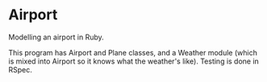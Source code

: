 Airport
=======

Modelling an airport in Ruby.

This program has Airport and Plane classes, and a Weather module (which is mixed into Airport so it knows what the weather's like). Testing is done in RSpec.
